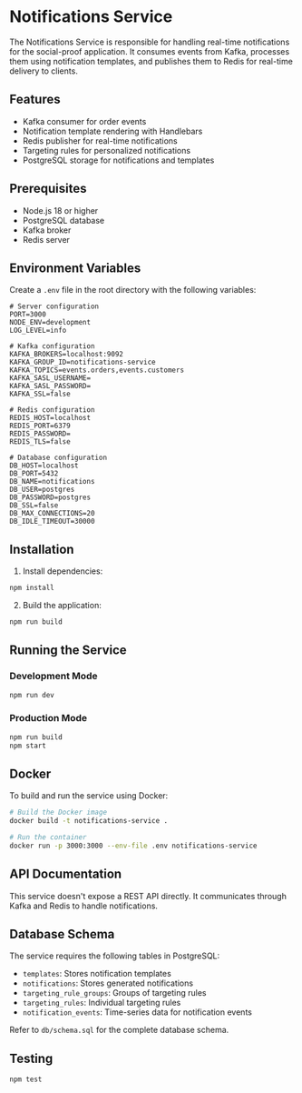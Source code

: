# Notifications Service

The Notifications Service is responsible for handling real-time notifications for the social-proof application. It consumes events from Kafka, processes them using notification templates, and publishes them to Redis for real-time delivery to clients.

## Features

- Kafka consumer for order events
- Notification template rendering with Handlebars
- Redis publisher for real-time notifications
- Targeting rules for personalized notifications
- PostgreSQL storage for notifications and templates

## Prerequisites

- Node.js 18 or higher
- PostgreSQL database
- Kafka broker
- Redis server

## Environment Variables

Create a `.env` file in the root directory with the following variables:

```
# Server configuration
PORT=3000
NODE_ENV=development
LOG_LEVEL=info

# Kafka configuration
KAFKA_BROKERS=localhost:9092
KAFKA_GROUP_ID=notifications-service
KAFKA_TOPICS=events.orders,events.customers
KAFKA_SASL_USERNAME=
KAFKA_SASL_PASSWORD=
KAFKA_SSL=false

# Redis configuration
REDIS_HOST=localhost
REDIS_PORT=6379
REDIS_PASSWORD=
REDIS_TLS=false

# Database configuration
DB_HOST=localhost
DB_PORT=5432
DB_NAME=notifications
DB_USER=postgres
DB_PASSWORD=postgres
DB_SSL=false
DB_MAX_CONNECTIONS=20
DB_IDLE_TIMEOUT=30000
```

## Installation

1. Install dependencies:

```bash
npm install
```

2. Build the application:

```bash
npm run build
```

## Running the Service

### Development Mode

```bash
npm run dev
```

### Production Mode

```bash
npm run build
npm start
```

## Docker

To build and run the service using Docker:

```bash
# Build the Docker image
docker build -t notifications-service .

# Run the container
docker run -p 3000:3000 --env-file .env notifications-service
```

## API Documentation

This service doesn't expose a REST API directly. It communicates through Kafka and Redis to handle notifications.

## Database Schema

The service requires the following tables in PostgreSQL:

- `templates`: Stores notification templates
- `notifications`: Stores generated notifications
- `targeting_rule_groups`: Groups of targeting rules
- `targeting_rules`: Individual targeting rules
- `notification_events`: Time-series data for notification events

Refer to `db/schema.sql` for the complete database schema.

## Testing

```bash
npm test
```
